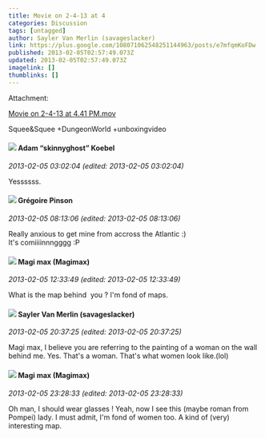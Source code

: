 ```yaml
---
title: Movie on 2-4-13 at 4
categories: Discussion
tags: [untagged]
author: Sayler Van Merlin (savageslacker)
link: https://plus.google.com/108071062548251144963/posts/e7mfqmKoFDw
published: 2013-02-05T02:57:49.073Z
updated: 2013-02-05T02:57:49.073Z
imagelink: []
thumblinks: []
---
```





Attachment:

<a href='https://plus.google.com/photos/108071062548251144963/albums/5841264439297179569/5841264446177782866?authkey=CPjwnfzF_qq8Rw&sqi=100084733231320276299&sqsi=495ab0e7-7352-40c7-9718-677d19c9273e'>Movie on 2-4-13 at 4.41 PM.mov</a>


Squee&Squee +DungeonWorld +unboxingvideo
<div id='comment z12vczsyrsjds5xax04cjhlorqazefijlpg0k'>
  <h4><img src='{{site.baseurl}}//images/avatars/112484087750169360510_photo.jpg'> Adam “skinnyghost” Koebel</h4>
      <p><cite>2013-02-05 03:02:04 (edited: 2013-02-05 03:02:04)</cite></p>
        <p>Yessssss.</p>
</div>
        

<div id='comment z12vczsyrsjds5xax04cjhlorqazefijlpg0k'>
  <h4><img src='{{site.baseurl}}//images/avatars/109632041081387047274_photo.jpg'> Grégoire Pinson</h4>
      <p><cite>2013-02-05 08:13:06 (edited: 2013-02-05 08:13:06)</cite></p>
        <p>Really anxious to get mine from accross the Atlantic :)<br />It&#39;s comiiiinnngggg :P</p>
</div>
        

<div id='comment z12vczsyrsjds5xax04cjhlorqazefijlpg0k'>
  <h4><img src='{{site.baseurl}}//images/avatars/101186759054914157594_photo.jpg'> Magi max (Magimax)</h4>
      <p><cite>2013-02-05 12:33:49 (edited: 2013-02-05 12:33:49)</cite></p>
        <p>What is the map behind  you ? I&#39;m fond of maps.</p>
</div>
        

<div id='comment z12vczsyrsjds5xax04cjhlorqazefijlpg0k'>
  <h4><img src='{{site.baseurl}}//images/avatars/108071062548251144963_photo.jpg'> Sayler Van Merlin (savageslacker)</h4>
      <p><cite>2013-02-05 20:37:25 (edited: 2013-02-05 20:37:25)</cite></p>
        <p>Magi max, I believe you are referring to the painting of a woman on the wall behind me. Yes. That&#39;s a woman. That&#39;s what women look like.(lol)</p>
</div>
        

<div id='comment z12vczsyrsjds5xax04cjhlorqazefijlpg0k'>
  <h4><img src='{{site.baseurl}}//images/avatars/101186759054914157594_photo.jpg'> Magi max (Magimax)</h4>
      <p><cite>2013-02-05 23:28:33 (edited: 2013-02-05 23:28:33)</cite></p>
        <p>Oh man, I should wear glasses ! Yeah, now I see this (maybe roman from Pompei) lady. I must admit, I&#39;m fond of women too. A kind of (very) interesting map.</p>
</div>
        